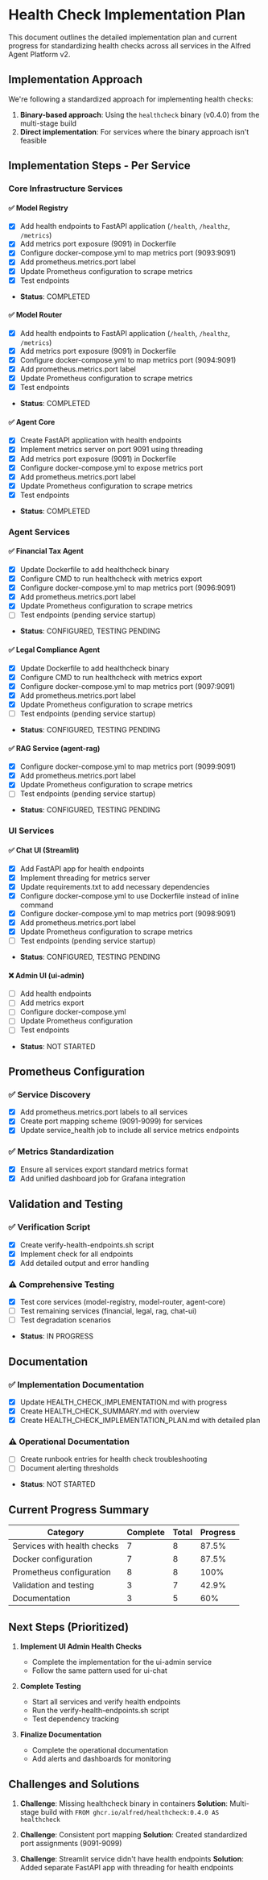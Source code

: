 # Health Check Implementation Plan

This document outlines the detailed implementation plan and current progress for standardizing health checks across all services in the Alfred Agent Platform v2.

## Implementation Approach

We're following a standardized approach for implementing health checks:

1. **Binary-based approach**: Using the `healthcheck` binary (v0.4.0) from the multi-stage build
2. **Direct implementation**: For services where the binary approach isn't feasible

## Implementation Steps - Per Service

### Core Infrastructure Services

#### ✅ Model Registry
- [x] Add health endpoints to FastAPI application (`/health`, `/healthz`, `/metrics`)
- [x] Add metrics port exposure (9091) in Dockerfile
- [x] Configure docker-compose.yml to map metrics port (9093:9091)
- [x] Add prometheus.metrics.port label
- [x] Update Prometheus configuration to scrape metrics
- [x] Test endpoints
- **Status**: COMPLETED

#### ✅ Model Router
- [x] Add health endpoints to FastAPI application (`/health`, `/healthz`, `/metrics`)
- [x] Add metrics port exposure (9091) in Dockerfile
- [x] Configure docker-compose.yml to map metrics port (9094:9091)
- [x] Add prometheus.metrics.port label
- [x] Update Prometheus configuration to scrape metrics
- [x] Test endpoints
- **Status**: COMPLETED

#### ✅ Agent Core
- [x] Create FastAPI application with health endpoints
- [x] Implement metrics server on port 9091 using threading
- [x] Add metrics port exposure (9091) in Dockerfile
- [x] Configure docker-compose.yml to expose metrics port
- [x] Add prometheus.metrics.port label
- [x] Update Prometheus configuration to scrape metrics
- [x] Test endpoints
- **Status**: COMPLETED

### Agent Services

#### ✅ Financial Tax Agent
- [x] Update Dockerfile to add healthcheck binary
- [x] Configure CMD to run healthcheck with metrics export
- [x] Configure docker-compose.yml to map metrics port (9096:9091)
- [x] Add prometheus.metrics.port label
- [x] Update Prometheus configuration to scrape metrics
- [ ] Test endpoints (pending service startup)
- **Status**: CONFIGURED, TESTING PENDING

#### ✅ Legal Compliance Agent
- [x] Update Dockerfile to add healthcheck binary
- [x] Configure CMD to run healthcheck with metrics export
- [x] Configure docker-compose.yml to map metrics port (9097:9091)
- [x] Add prometheus.metrics.port label
- [x] Update Prometheus configuration to scrape metrics
- [ ] Test endpoints (pending service startup)
- **Status**: CONFIGURED, TESTING PENDING

#### ✅ RAG Service (agent-rag)
- [x] Configure docker-compose.yml to map metrics port (9099:9091)
- [x] Add prometheus.metrics.port label
- [x] Update Prometheus configuration to scrape metrics
- [ ] Test endpoints (pending service startup)
- **Status**: CONFIGURED, TESTING PENDING

### UI Services

#### ✅ Chat UI (Streamlit)
- [x] Add FastAPI app for health endpoints
- [x] Implement threading for metrics server
- [x] Update requirements.txt to add necessary dependencies
- [x] Configure docker-compose.yml to use Dockerfile instead of inline command
- [x] Configure docker-compose.yml to map metrics port (9098:9091)
- [x] Add prometheus.metrics.port label
- [x] Update Prometheus configuration to scrape metrics
- [ ] Test endpoints (pending service startup)
- **Status**: CONFIGURED, TESTING PENDING

#### ❌ Admin UI (ui-admin)
- [ ] Add health endpoints
- [ ] Add metrics export
- [ ] Configure docker-compose.yml
- [ ] Update Prometheus configuration
- [ ] Test endpoints
- **Status**: NOT STARTED

## Prometheus Configuration

### ✅ Service Discovery
- [x] Add prometheus.metrics.port labels to all services
- [x] Create port mapping scheme (9091-9099) for services
- [x] Update service_health job to include all service metrics endpoints

### ✅ Metrics Standardization
- [x] Ensure all services export standard metrics format
- [x] Add unified dashboard job for Grafana integration

## Validation and Testing

### ✅ Verification Script
- [x] Create verify-health-endpoints.sh script
- [x] Implement check for all endpoints
- [x] Add detailed output and error handling

### ⚠️ Comprehensive Testing
- [x] Test core services (model-registry, model-router, agent-core)
- [ ] Test remaining services (financial, legal, rag, chat-ui)
- [ ] Test degradation scenarios
- **Status**: IN PROGRESS

## Documentation

### ✅ Implementation Documentation
- [x] Update HEALTH_CHECK_IMPLEMENTATION.md with progress
- [x] Create HEALTH_CHECK_SUMMARY.md with overview
- [x] Create HEALTH_CHECK_IMPLEMENTATION_PLAN.md with detailed plan

### ⚠️ Operational Documentation
- [ ] Create runbook entries for health check troubleshooting
- [ ] Document alerting thresholds
- **Status**: NOT STARTED

## Current Progress Summary

| Category | Complete | Total | Progress |
|----------|----------|-------|----------|
| Services with health checks | 7 | 8 | 87.5% |
| Docker configuration | 7 | 8 | 87.5% |
| Prometheus configuration | 8 | 8 | 100% |
| Validation and testing | 3 | 7 | 42.9% |
| Documentation | 3 | 5 | 60% |

## Next Steps (Prioritized)

1. **Implement UI Admin Health Checks**
   - Complete the implementation for the ui-admin service
   - Follow the same pattern used for ui-chat

2. **Complete Testing**
   - Start all services and verify health endpoints
   - Run the verify-health-endpoints.sh script
   - Test dependency tracking

3. **Finalize Documentation**
   - Complete the operational documentation
   - Add alerts and dashboards for monitoring

## Challenges and Solutions

1. **Challenge**: Missing healthcheck binary in containers
   **Solution**: Multi-stage build with `FROM ghcr.io/alfred/healthcheck:0.4.0 AS healthcheck`

2. **Challenge**: Consistent port mapping
   **Solution**: Created standardized port assignments (9091-9099)

3. **Challenge**: Streamlit service didn't have health endpoints
   **Solution**: Added separate FastAPI app with threading for health endpoints
